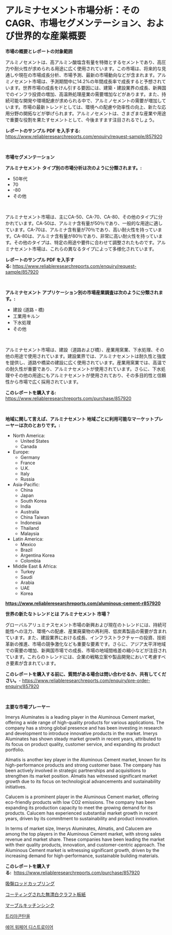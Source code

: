 <p><h1>アルミナセメント市場分析：そのCAGR、市場セグメンテーション、および世界的な産業概要</h1></p><p><strong>市場の概要とレポートの対象範囲</strong></p>
<p><p>アルミノセメントは、高アルミン酸塩含有量を特徴とするセメントであり、高圧力や耐火性が求められる用途に広く使用されています。この市場は、将来的な見通しや現在の市場成長分析、市場予測、最新の市場動向などが含まれます。アルミノセメント市場は、予測期間中に14.2%の年間成長率で成長すると予想されています。世界市場の成長をけん引する要因には、建築・建設業界の成長、新興国でのインフラ投資の増加、高温熱処理産業の需要増加などがあります。また、持続可能な開発や環境配慮が求められる中で、アルミノセメントの需要が増加しています。市場の最新トレンドとしては、環境への配慮や効率性の向上、新たな応用分野の開拓などが挙げられます。アルミノセメントは、さまざまな産業や用途で重要な役割を果たすセメントとして、今後ますます注目されるでしょう。</p></p>
<p><strong>レポートのサンプル PDF を入手する:</strong> <a href="https://www.reliableresearchreports.com/enquiry/request-sample/857920">https://www.reliableresearchreports.com/enquiry/request-sample/857920</a></p>
<p>&nbsp;</p>
<p><strong>市場セグメンテーション</strong></p>
<p><strong>アルミナセメント タイプ別の市場分析は次のように分類されます。:</strong></p>
<p><ul><li>50年代</li><li>70</li><li>-80</li><li>その他</li></ul></p>
<p>&nbsp;</p>
<p><p>アルミナセメント市場は、主にCA-50、CA-70、CA-80、その他のタイプに分かれています。CA-50は、アルミナ含有量が50％であり、一般的な用途に適しています。CA-70は、アルミナ含有量が70％であり、高い耐火性を持っています。CA-80は、アルミナ含有量が80％であり、非常に高い耐火性を持っています。その他のタイプは、特定の用途や要件に合わせて調整されたものです。アルミナセメント市場は、これらの異なるタイプによって多様化されています。</p></p>
<p><strong>レポートのサンプル PDF を入手する:</strong>&nbsp;<a href="https://www.reliableresearchreports.com/enquiry/request-sample/857920">https://www.reliableresearchreports.com/enquiry/request-sample/857920</a></p>
<p>&nbsp;</p>
<p><strong> アルミナセメント アプリケーション別の市場産業調査は次のように分類されます。:</strong></p>
<p><ul><li>建設 (道路・橋)</li><li>工業用キルン</li><li>下水処理</li><li>その他</li></ul></p>
<p>&nbsp;</p>
<p><p>アルミナセメント市場は、建設（道路および橋）、産業用窯業、下水処理、その他の用途で使用されています。建設業界では、アルミナセメントは耐久性と強度を提供し、道路や橋梁の建設に広く使用されています。産業用窯業では、高温での耐久性が重要であり、アルミナセメントが使用されています。さらに、下水処理やその他の用途にもアルミナセメントが使用されており、その多目的性と信頼性から市場で広く採用されています。</p></p>
<p><strong>このレポートを購入する:</strong>&nbsp; <a href="https://www.reliableresearchreports.com/purchase/857920">https://www.reliableresearchreports.com/purchase/857920</a></p>
<p>&nbsp;</p>
<p><strong>地域に関して言えば、アルミナセメント 地域ごとに利用可能なマーケットプレーヤーは次のとおりです。:</strong></p>
<p><ul>
    <li>
        North America:
        <ul>
            <li>United States</li>
            <li>Canada</li>
        </ul>
    </li>
    <li>
        Europe:
        <ul>
            <li>Germany</li>
            <li>France</li>
            <li>U.K.</li>
            <li>Italy</li>
            <li>Russia</li>
        </ul>
    </li>
    <li>
        Asia-Pacific:
        <ul>
            <li>China</li>
            <li>Japan</li>
            <li>South Korea</li>
            <li>India</li>
            <li>Australia</li>
            <li>China Taiwan</li>
            <li>Indonesia</li>
            <li>Thailand</li>
            <li>Malaysia</li>
        </ul>
    </li>
    <li>
        Latin America:
        <ul>
            <li>Mexico</li>
            <li>Brazil</li>
            <li>Argentina Korea</li>
            <li>Colombia</li>
        </ul>
    </li>
    <li>
        Middle East & Africa:
        <ul>
            <li>Turkey</li>
            <li>Saudi</li>
            <li>Arabia</li>
            <li>UAE</li>
            <li>Korea</li>
        </ul>
    </li>
    </ul></p>
<p><strong><a href="https://www.reliableresearchreports.com/aluminous-cement-r857920">https://www.reliableresearchreports.com/aluminous-cement-r857920</a></strong>&nbsp;</p>
<p><strong>世界の新たなトレンドとは アルミナセメント 市場？</strong></p>
<p><p>グローバルアリュミナスセメント市場の新興および現在のトレンドには、持続可能性への注力、環境への配慮、産業廃棄物の再利用、低炭素製品の需要が含まれています。また、建設業界における成長、インフラストラクチャーの投資、技術革新の推進、市場の競争激化なども重要な要素です。さらに、アジア太平洋地域での需要の増加、新興国市場での成長、市場の地域間格差の縮小などが注目されています。これらのトレンドには、企業の戦略立案や製品開発において考慮すべき要素が含まれています。</p></p>
<p><strong>このレポートを購入する前に、質問がある場合は問い合わせるか、共有してください。</strong>- <a href="https://www.reliableresearchreports.com/enquiry/pre-order-enquiry/857920">https://www.reliableresearchreports.com/enquiry/pre-order-enquiry/857920</a></p>
<p>&nbsp;</p>
<p><strong>主要な市場プレーヤー</strong></p>
<p><p>Imerys Aluminates is a leading player in the Aluminous Cement market, offering a wide range of high-quality products for various applications. The company has a strong global presence and has been investing in research and development to introduce innovative products in the market. Imerys Aluminates has shown steady market growth in recent years, attributed to its focus on product quality, customer service, and expanding its product portfolio.</p><p>Almatis is another key player in the Aluminous Cement market, known for its high-performance products and strong customer base. The company has been actively involved in strategic partnerships and acquisitions to strengthen its market position. Almatis has witnessed significant market growth due to its focus on technological advancements and sustainability initiatives.</p><p>Calucem is a prominent player in the Aluminous Cement market, offering eco-friendly products with low CO2 emissions. The company has been expanding its production capacity to meet the growing demand for its products. Calucem has experienced substantial market growth in recent years, driven by its commitment to sustainability and product innovation.</p><p>In terms of market size, Imerys Aluminates, Almatis, and Calucem are among the top players in the Aluminous Cement market, with strong sales revenue and market share. These companies have been leading the market with their quality products, innovation, and customer-centric approach. The Aluminous Cement market is witnessing significant growth, driven by the increasing demand for high-performance, sustainable building materials.</p></p>
<p><strong>このレポートを購入する:</strong>&nbsp;&nbsp;<a href="https://www.reliableresearchreports.com/purchase/857920">https://www.reliableresearchreports.com/purchase/857920</a></p>
<p><p><a href="https://github.com/SantosDicki04/Market-Research-Report-List-1/blob/main/783194419384.md">吸盤ロッドカップリング</a></p><p><a href="https://medium.com/@rocklobster885/%E7%84%A1%E7%84%BC%E5%8D%B4%E3%81%AE%E3%82%AF%E3%83%A9%E3%83%95%E3%83%88%E7%B4%99%E8%A3%BD%E3%83%91%E3%83%8D%E3%83%AB%E5%B8%82%E5%A0%B4-%E5%B8%82%E5%A0%B4%E3%82%B7%E3%82%A7%E3%82%A2-%E5%B8%82%E5%A0%B4%E3%83%88%E3%83%AC%E3%83%B3%E3%83%89-%E3%81%8A%E3%82%88%E3%81%B3%E5%B0%86%E6%9D%A5%E3%81%AE%E6%88%90%E9%95%B7%E3%81%AE%E6%8E%A2%E6%B1%82-f75711f6048d">コーティングされた無漂白クラフト板紙</a></p><p><a href="https://medium.com/@horaceogisich78/%E3%83%9E%E3%83%BC%E3%83%96%E3%83%AB%E3%82%AD%E3%83%83%E3%83%81%E3%83%B3%E3%82%B7%E3%83%B3%E3%82%AF%E5%B8%82%E5%A0%B4%E3%83%AC%E3%83%9D%E3%83%BC%E3%83%88%E3%81%AF-%E3%81%93%E3%81%AE%E5%B8%82%E5%A0%B4%E3%81%AE%E6%9C%80%E6%96%B0%E3%81%AE%E3%83%88%E3%83%AC%E3%83%B3%E3%83%89%E3%81%A8%E6%88%90%E9%95%B7%E3%81%AE%E6%A9%9F%E4%BC%9A%E3%82%92%E6%98%8E%E3%82%89%E3%81%8B%E3%81%AB%E3%81%97%E3%81%A6%E3%81%84%E3%81%BE%E3%81%99-b05c16fd9efa">マーブルキッチンシンク</a></p><p><a href="https://medium.com/@ralphyjames/%ED%8A%B8%EB%A6%AC%EC%95%84%EC%BD%98%ED%83%88%EB%86%80-%EC%8B%9C%EC%9E%A5-%EA%B7%9C%EB%AA%A8-cagr-%ED%8A%B8%EB%A0%8C%EB%93%9C-2024-2030-791e2cdc571a">트리아콘탄올</a></p><p><a href="https://medium.com/@marymorgan1939/%EA%B3%B5%EC%A4%91-%EC%A0%84%ED%88%AC%ED%95%A8-%EC%8B%9C%EC%9E%A5-%EB%B3%B4%EA%B3%A0%EC%84%9C%EB%8A%94-%EC%9D%B4-%EC%8B%9C%EC%9E%A5%EC%9D%98-%EC%B5%9C%EC%8B%A0-%ED%8A%B8%EB%A0%8C%EB%93%9C%EC%99%80-%EC%84%B1%EC%9E%A5-%EA%B8%B0%ED%9A%8C%EB%A5%BC-%EB%B3%B4%EC%97%AC%EC%A4%8D%EB%8B%88%EB%8B%A4-7fd53b77e864">에어 워페어 디스트로이어</a></p></p>
